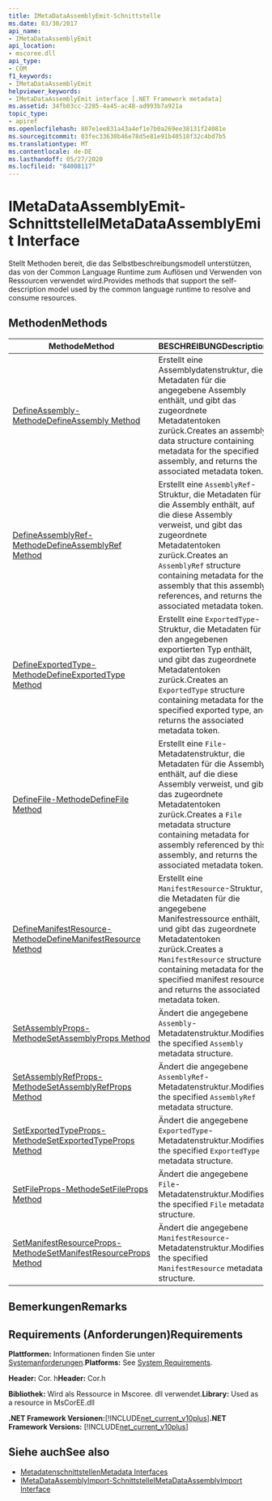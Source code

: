 ```yaml
---
title: IMetaDataAssemblyEmit-Schnittstelle
ms.date: 03/30/2017
api_name:
- IMetaDataAssemblyEmit
api_location:
- mscoree.dll
api_type:
- COM
f1_keywords:
- IMetaDataAssemblyEmit
helpviewer_keywords:
- IMetaDataAssemblyEmit interface [.NET Framework metadata]
ms.assetid: 34fb03cc-2285-4a45-ac48-ad993b7a921a
topic_type:
- apiref
ms.openlocfilehash: 807e1ee831a43a4ef1e7b0a269ee38131f24081e
ms.sourcegitcommit: 03fec33630b46e78d5e81e91b40518f32c4bd7b5
ms.translationtype: MT
ms.contentlocale: de-DE
ms.lasthandoff: 05/27/2020
ms.locfileid: "84008117"
---
```

# <a name="imetadataassemblyemit-interface"></a><span data-ttu-id="b49ac-102">IMetaDataAssemblyEmit-Schnittstelle</span><span class="sxs-lookup"><span data-stu-id="b49ac-102">IMetaDataAssemblyEmit Interface</span></span>
<span data-ttu-id="b49ac-103">Stellt Methoden bereit, die das Selbstbeschreibungsmodell unterstützen, das von der Common Language Runtime zum Auflösen und Verwenden von Ressourcen verwendet wird.</span><span class="sxs-lookup"><span data-stu-id="b49ac-103">Provides methods that support the self-description model used by the common language runtime to resolve and consume resources.</span></span>  
  
## <a name="methods"></a><span data-ttu-id="b49ac-104">Methoden</span><span class="sxs-lookup"><span data-stu-id="b49ac-104">Methods</span></span>  
  
|<span data-ttu-id="b49ac-105">Methode</span><span class="sxs-lookup"><span data-stu-id="b49ac-105">Method</span></span>|<span data-ttu-id="b49ac-106">BESCHREIBUNG</span><span class="sxs-lookup"><span data-stu-id="b49ac-106">Description</span></span>|  
|------------|-----------------|  
|[<span data-ttu-id="b49ac-107">DefineAssembly-Methode</span><span class="sxs-lookup"><span data-stu-id="b49ac-107">DefineAssembly Method</span></span>](imetadataassemblyemit-defineassembly-method.md)|<span data-ttu-id="b49ac-108">Erstellt eine Assemblydatenstruktur, die Metadaten für die angegebene Assembly enthält, und gibt das zugeordnete Metadatentoken zurück.</span><span class="sxs-lookup"><span data-stu-id="b49ac-108">Creates an assembly data structure containing metadata for the specified assembly, and returns the associated metadata token.</span></span>|  
|[<span data-ttu-id="b49ac-109">DefineAssemblyRef-Methode</span><span class="sxs-lookup"><span data-stu-id="b49ac-109">DefineAssemblyRef Method</span></span>](imetadataassemblyemit-defineassemblyref-method.md)|<span data-ttu-id="b49ac-110">Erstellt eine `AssemblyRef`-Struktur, die Metadaten für die Assembly enthält, auf die diese Assembly verweist, und gibt das zugeordnete Metadatentoken zurück.</span><span class="sxs-lookup"><span data-stu-id="b49ac-110">Creates an `AssemblyRef` structure containing metadata for the assembly that this assembly references, and returns the associated metadata token.</span></span>|  
|[<span data-ttu-id="b49ac-111">DefineExportedType-Methode</span><span class="sxs-lookup"><span data-stu-id="b49ac-111">DefineExportedType Method</span></span>](imetadataassemblyemit-defineexportedtype-method.md)|<span data-ttu-id="b49ac-112">Erstellt eine `ExportedType`-Struktur, die Metadaten für den angegebenen exportierten Typ enthält, und gibt das zugeordnete Metadatentoken zurück.</span><span class="sxs-lookup"><span data-stu-id="b49ac-112">Creates an `ExportedType` structure containing metadata for the specified exported type, and returns the associated metadata token.</span></span>|  
|[<span data-ttu-id="b49ac-113">DefineFile-Methode</span><span class="sxs-lookup"><span data-stu-id="b49ac-113">DefineFile Method</span></span>](imetadataassemblyemit-definefile-method.md)|<span data-ttu-id="b49ac-114">Erstellt eine `File`-Metadatenstruktur, die Metadaten für die Assembly enthält, auf die diese Assembly verweist, und gibt das zugeordnete Metadatentoken zurück.</span><span class="sxs-lookup"><span data-stu-id="b49ac-114">Creates a `File` metadata structure containing metadata for assembly referenced by this assembly, and returns the associated metadata token.</span></span>|  
|[<span data-ttu-id="b49ac-115">DefineManifestResource-Methode</span><span class="sxs-lookup"><span data-stu-id="b49ac-115">DefineManifestResource Method</span></span>](imetadataassemblyemit-definemanifestresource-method.md)|<span data-ttu-id="b49ac-116">Erstellt eine `ManifestResource`-Struktur, die Metadaten für die angegebene Manifestressource enthält, und gibt das zugeordnete Metadatentoken zurück.</span><span class="sxs-lookup"><span data-stu-id="b49ac-116">Creates a `ManifestResource` structure containing metadata for the specified manifest resource, and returns the associated metadata token.</span></span>|  
|[<span data-ttu-id="b49ac-117">SetAssemblyProps-Methode</span><span class="sxs-lookup"><span data-stu-id="b49ac-117">SetAssemblyProps Method</span></span>](imetadataassemblyemit-setassemblyprops-method.md)|<span data-ttu-id="b49ac-118">Ändert die angegebene `Assembly`-Metadatenstruktur.</span><span class="sxs-lookup"><span data-stu-id="b49ac-118">Modifies the specified `Assembly` metadata structure.</span></span>|  
|[<span data-ttu-id="b49ac-119">SetAssemblyRefProps-Methode</span><span class="sxs-lookup"><span data-stu-id="b49ac-119">SetAssemblyRefProps Method</span></span>](imetadataassemblyemit-setassemblyrefprops-method.md)|<span data-ttu-id="b49ac-120">Ändert die angegebene `AssemblyRef`-Metadatenstruktur.</span><span class="sxs-lookup"><span data-stu-id="b49ac-120">Modifies the specified `AssemblyRef` metadata structure.</span></span>|  
|[<span data-ttu-id="b49ac-121">SetExportedTypeProps-Methode</span><span class="sxs-lookup"><span data-stu-id="b49ac-121">SetExportedTypeProps Method</span></span>](imetadataassemblyemit-setexportedtypeprops-method.md)|<span data-ttu-id="b49ac-122">Ändert die angegebene `ExportedType`-Metadatenstruktur.</span><span class="sxs-lookup"><span data-stu-id="b49ac-122">Modifies the specified `ExportedType` metadata structure.</span></span>|  
|[<span data-ttu-id="b49ac-123">SetFileProps-Methode</span><span class="sxs-lookup"><span data-stu-id="b49ac-123">SetFileProps Method</span></span>](imetadataassemblyemit-setfileprops-method.md)|<span data-ttu-id="b49ac-124">Ändert die angegebene `File`-Metadatenstruktur.</span><span class="sxs-lookup"><span data-stu-id="b49ac-124">Modifies the specified `File` metadata structure.</span></span>|  
|[<span data-ttu-id="b49ac-125">SetManifestResourceProps-Methode</span><span class="sxs-lookup"><span data-stu-id="b49ac-125">SetManifestResourceProps Method</span></span>](imetadataassemblyemit-setmanifestresourceprops-method.md)|<span data-ttu-id="b49ac-126">Ändert die angegebene `ManifestResource`-Metadatenstruktur.</span><span class="sxs-lookup"><span data-stu-id="b49ac-126">Modifies the specified `ManifestResource` metadata structure.</span></span>|  
  
## <a name="remarks"></a><span data-ttu-id="b49ac-127">Bemerkungen</span><span class="sxs-lookup"><span data-stu-id="b49ac-127">Remarks</span></span>  
  
## <a name="requirements"></a><span data-ttu-id="b49ac-128">Requirements (Anforderungen)</span><span class="sxs-lookup"><span data-stu-id="b49ac-128">Requirements</span></span>  
 <span data-ttu-id="b49ac-129">**Plattformen:** Informationen finden Sie unter [Systemanforderungen](../../get-started/system-requirements.md).</span><span class="sxs-lookup"><span data-stu-id="b49ac-129">**Platforms:** See [System Requirements](../../get-started/system-requirements.md).</span></span>  
  
 <span data-ttu-id="b49ac-130">**Header:** Cor. h</span><span class="sxs-lookup"><span data-stu-id="b49ac-130">**Header:** Cor.h</span></span>  
  
 <span data-ttu-id="b49ac-131">**Bibliothek:** Wird als Ressource in Mscoree. dll verwendet.</span><span class="sxs-lookup"><span data-stu-id="b49ac-131">**Library:** Used as a resource in MsCorEE.dll</span></span>  
  
 <span data-ttu-id="b49ac-132">**.NET Framework Versionen:**[!INCLUDE[net_current_v10plus](../../../../includes/net-current-v10plus-md.md)]</span><span class="sxs-lookup"><span data-stu-id="b49ac-132">**.NET Framework Versions:** [!INCLUDE[net_current_v10plus](../../../../includes/net-current-v10plus-md.md)]</span></span>  
  
## <a name="see-also"></a><span data-ttu-id="b49ac-133">Siehe auch</span><span class="sxs-lookup"><span data-stu-id="b49ac-133">See also</span></span>

- [<span data-ttu-id="b49ac-134">Metadatenschnittstellen</span><span class="sxs-lookup"><span data-stu-id="b49ac-134">Metadata Interfaces</span></span>](metadata-interfaces.md)
- [<span data-ttu-id="b49ac-135">IMetaDataAssemblyImport-Schnittstelle</span><span class="sxs-lookup"><span data-stu-id="b49ac-135">IMetaDataAssemblyImport Interface</span></span>](imetadataassemblyimport-interface.md)
